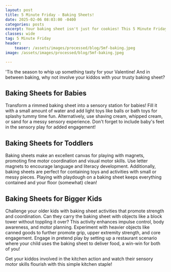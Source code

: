 ```yaml
---
layout: post
title: 5 Minute Friday - Baking Sheets!
date: 2025-02-06 08:03:00 -0400
categories: posts
excerpt: Your baking sheet isn't just for cookies! This 5 Minute Friday transforms it into a versatile play tool for babies, toddlers, and older kids, promoting sensory exploration, fine motor skills, and even core strength.
classes: wide
tag: 5 Minute Friday
header:
    teaser: /assets/images/processed/blog/5mf-baking.jpeg
image: /assets/images/processed/blog/5mf-baking.jpeg

---
```



'Tis the season to whip up something tasty for your Valentine! And in between baking, why not involve your kiddos with your trusty baking sheet?

## Baking Sheets for Babies

Transform a rimmed baking sheet into a sensory station for babies! Fill it with a small amount of water and add light toys like balls or bath toys for splashy tummy time fun. Alternatively, use shaving cream, whipped cream, or sand for a messy sensory experience. Don't forget to include baby's feet in the sensory play for added engagement!

## Baking Sheets for Toddlers

Baking sheets make an excellent canvas for playing with magnets, promoting fine motor coordination and visual motor skills. Use letter magnets to encourage language and literacy development. Additionally, baking sheets are perfect for containing toys and activities with small or messy pieces. Playing with playdough on a baking sheet keeps everything contained and your floor (somewhat) clean!

## Baking Sheets for Bigger Kids

Challenge your older kids with baking sheet activities that promote strength and coordination. Can they carry the baking sheet with objects like a block tower without toppling it over? This activity enhances impulse control, body awareness, and motor planning. Experiment with heavier objects like canned goods to further promote grip, upper extremity strength, and core engagement. Engage in pretend play by setting up a restaurant scenario where your child uses the baking sheet to deliver food, a win-win for both of you!

Get your kiddos involved in the kitchen action and watch their sensory motor skills flourish with this simple kitchen staple!


